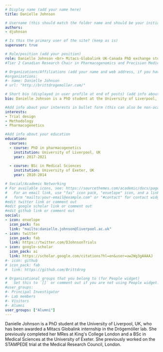 ```yaml
---
# Display name (add your name here)
title: Danielle Johnson

# Username (this should match the folder name and should be your initial and surname)
authors:
- djohnson

# Is this the primary user of the site? (keep as is)
superuser: true

# Role/position (add your position)
role: Danielle Johnson <br> Mitacs-Globalink UK-Canada PhD exchange student
#Tier 2 Canadian Research Chair in Pharmacogenomics and Precision Medicine

# Organizations/Affiliations (add your name and web address, if you have one)
#organizations:
#- name: Danielle Johnson
# url: "http://brittdrogemoller.com/"

# Short bio (displayed in user profile at end of posts) (add info about yourself)
bio: Danielle Johnson is a PhD student at the University of Liverpool, UK, who has been awarded a Mitacs Globalink internship in the Drögemöller lab.

#Add info about your interests in bullet form (this can also be non-academic) 
interests:
- Trial design
- Methodology
- Pharmacogenetics

#Add info about your education 
education:
  courses:
  - course: PhD in pharmacogenetics
    institution: University of Liverpool, UK
    year: 2017-2021
  
  - course: BSc in Medical Sciences
    institution: University of Exeter, UK
    year: 2010-2014

# Social/Academic Networking
# For available icons, see: https://sourcethemes.com/academic/docs/page-builder/#icons
#   For an email link, use "fas" icon pack, "envelope" icon, and a link in the
#   form "mailto:your-email@example.com" or "#contact" for contact widget.
#edit twitter link or comment out
#edit google scholar link or comment out
#edit github link or comment out
social:
- icon: envelope
  icon_pack: fas
  link: "mailto:danielle.johnson@liverpool.ac.uk"
- icon: twitter
  icon_pack: fab
  link: https://twitter.com/DJohnsonTrials
- icon: google-scholar
  icon_pack: ai
  link: https://scholar.google.com/citations?hl=en&user=uw2Wg3gAAAAJ
#- icon: github
# icon_pack: fab
#  link: https://github.com/Brittdrog

# Organizational groups that you belong to (for People widget)
#   Set this to `[]` or comment out if you are not using People widget.
#user_groups:
#- Principal Investigator
#- Lab members
#- Visitors
#- Alumni
user_groups: ["Alumni"]
---
```


Danielle Johnson is a PhD student at the University of Liverpool, UK, who has been awarded a Mitacs Globalink internship in the Drögemöller lab. She previously completed her MRes at King's College London and a BSc in Medical Sciences at the University of Exeter. She previously worked on the STAMPEDE trial at the Medical Research Council, London.
